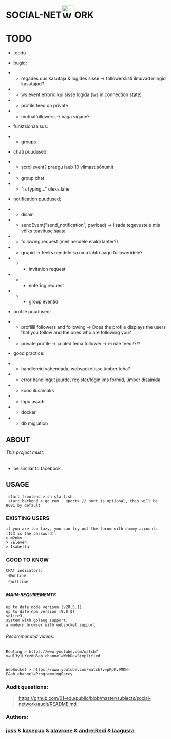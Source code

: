 # SOCIAL-NET<img src="https://01.kood.tech/git/kasepuu/social-network/raw/branch/master/frontend/src/logo.svg" alt="Website Icon" width="40" height="40" />ORK

# TODO

- toodo

* bugid:
* - regades uus kasutaja & logides sisse -> followerslisti ilmuvad mingid kasutajad?
* - ws event errorid kui sisse logida (ws in connection state)
* - profile feed on private
* - mutualfollowers -> väga vigane?

* funktsionaalsus:
* - groups

* chati puudused;
* - scrollevent? praegu laeb 10 viimast sõnumit
* - group chat
* - "is typing..." oleks lahe

* notification puudused;
* - disain
* - sendEvent("send_notification", payload) -> lisada tegevustele mis võiks teavituse saata
* - following request (meil nendele eraldi lahter?)
* - grupid -> teeks nendele ka oma lahtri nagu followeridele?
* - - invitation request
* - - entering request
* - - group eventid

* profile puudused;
* - profiilil followers and following -> Does the profile displays the users that you follow and the ones who are following you?
* - private profile -> ja oled tema follower -> ei näe feedi!?!?

* good practice:
* - handlereid vähendada, websocketisse ümber teha?
* - error handlingut juurde, register/login jms formid, ümber disainida
* - kood ilusamaks

* - lõpu asjad:
* - docker
* - db migration

## ABOUT

###### This project must:

- be similar to facebook

## USAGE

```
 start frontend > sh start.sh
 start backend > go run . <port> // port is optional, this will be 8081 by default
```

### EXISTING USERS

```
if you are too lazy, you can try out the forum with dummy accounts (123 is the password):
> m2nky
> 7Eleven
> Isabella
```

### GOOD TO KNOW

```
CHAT indicators:
 🟢online
 ⚪offline
```

##### MAIN-REQUIREMENTS

```
up to date node verison (v20.5.1)
up to date npm version (9.8.0)
sqlite3,
system with golang support,
a modern browser with websocket support
```

###### Recommended videos:

```
Routing > https://www.youtube.com/watch?v=Ul3y1LXxzdU&ab_channel=WebDevSimplified


WebSocket > https://www.youtube.com/watch?v=pKpKv9MKN-E&ab_channel=ProgrammingPercy
```

### Audit questions:

> https://github.com/01-edu/public/blob/master/subjects/social-network/audit/README.md

### Authors:

### [juss](https://01.kood.tech/git/juss) & [kasepuu](https://01.kood.tech/git/kasepuu) & [alavrone](https://01.kood.tech/git/alavrone) & [andreiRedi](https://01.kood.tech/git/andreiRedi) & [laagusra](https://01.kood.tech/git/laagusra)
